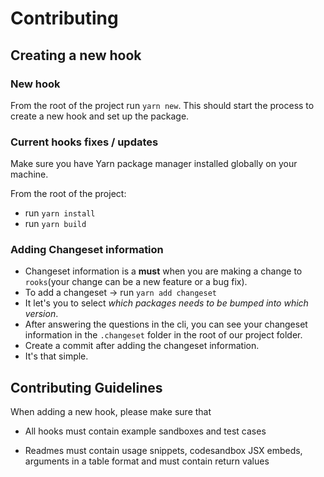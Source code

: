 # Contributing

## Creating a new hook

### New hook

From the root of the project run `yarn new`. This should start the process to create a new hook and set up the package.

### Current hooks fixes / updates

Make sure you have Yarn package manager installed globally on your machine.

From the root of the project:

- run `yarn install`
- run `yarn build`

### Adding Changeset information

* Changeset information is a **must** when you are making a change to `rooks`(your change can be a new feature or a bug fix).
* To add a changeset -> run `yarn add changeset`
* It let's you to select *which packages needs to be bumped into which version*.
* After answering the questions in the cli, you can see your changeset information in the `.changeset` folder in the root of our project folder.
* Create a commit after adding the changeset information.
* It's that simple.

## Contributing Guidelines

When adding a new hook, please make sure that

- All hooks must contain example sandboxes and test cases

- Readmes must contain usage snippets, codesandbox JSX embeds, arguments in a table format and must contain return values
